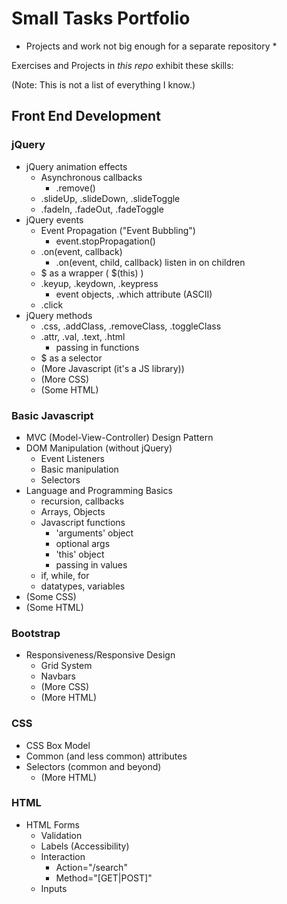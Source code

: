 # Small Tasks Portfolio
* Projects and work not big enough for a separate repository *

Exercises and Projects in *this repo* exhibit these skills:

(Note: This is not a list of everything I know.)

## Front End Development

### jQuery

* jQuery animation effects
    * Asynchronous callbacks
        * .remove()
    * .slideUp, .slideDown, .slideToggle
    * .fadeIn, .fadeOut, .fadeToggle
* jQuery events
    * Event Propagation ("Event Bubbling")
        * event.stopPropagation()
    * .on(event, callback)
        * .on(event, child, callback) listen in on children
    * $ as a wrapper ( $(this) )
    * .keyup, .keydown, .keypress
        * event objects, .which attribute (ASCII)
    * .click
* jQuery methods
    * .css, .addClass, .removeClass, .toggleClass
    * .attr, .val, .text, .html
        * passing in functions
    * $ as a selector
    * (More Javascript (it's a JS library))
    * (More CSS)
    * (Some HTML)

### Basic Javascript

* MVC (Model-View-Controller) Design Pattern
* DOM Manipulation (without jQuery)
    * Event Listeners
    * Basic manipulation
    * Selectors
* Language and Programming Basics
    * recursion, callbacks
    * Arrays, Objects
    * Javascript functions
        * 'arguments' object
        * optional args
        * 'this' object
        * passing in values
    * if, while, for
    * datatypes, variables
* (Some CSS)
* (Some HTML)

### Bootstrap

* Responsiveness/Responsive Design
    * Grid System
    * Navbars
    * (More CSS)
    * (More HTML)

### CSS

* CSS Box Model
* Common (and less common) attributes
* Selectors (common and beyond)
    * (More HTML)

### HTML

* HTML Forms
    * Validation
    * Labels (Accessibility)
    * Interaction
        * Action="/search"
        * Method="[GET|POST]"
    * Inputs

